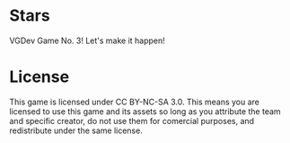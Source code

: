 # Stars
VGDev Game No. 3! Let's make it happen!

# License
This game is licensed under CC BY-NC-SA 3.0. This means you are licensed to use this game and its assets so long as you attribute the team and specific creator, do not use them for comercial purposes, and redistribute under the same license.